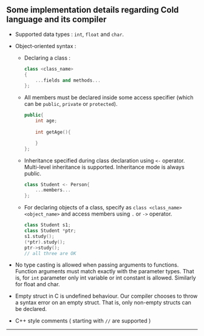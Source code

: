 ## Some implementation details regarding Cold language and its compiler


- Supported data types : `int`, `float` and `char`.
- Object-oriented syntax :

    - Declaring a class :

        ```cpp
        class <class_name>
        {
            ...fields and methods...
        };
        ```

    - All members must be declared inside some access specifier (which can be `public`, `private` or `protected`).

        ```cpp
        public{
            int age;
            
            int getAge(){

            }
        };
        ```

    - Inheritance specified during class declaration using `<-` operator. Multi-level inheritance is supported. Inheritance mode is always public.

        ```cpp
        class Student <- Person{
            ...members...
        };
        ```

    - For declaring objects of a class, specify as `class <class_name> <object_name>` and access members using `.` or `->` operator.

        ```cpp
        class Student s1;
        class Student *ptr;
        s1.study();
        (*ptr).study();
        ptr->study();
        // all three are OK
        ```


- No type casting is allowed when passing arguments to functions. Function arguments must match exactly with the parameter types. That is, for `int` parameter only int variable or int constant is allowed. Similarly for float and char.
- Empty struct in C is undefined behaviour. Our compiler chooses to throw a syntax error on an empty struct. That is, only non-empty structs can be declared.
- C++ style comments ( starting with `//` are supported )

----
